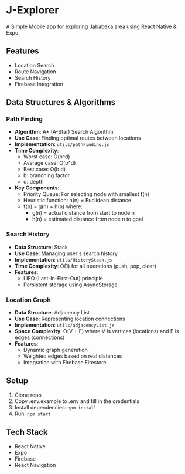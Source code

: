 # J-Explorer

A Simple Mobile app for exploring Jababeka area using React Native & Expo.

## Features
- Location Search
- Route Navigation
- Search History
- Firebase Integration

## Data Structures & Algorithms
### Path Finding
- **Algorithm**: A* (A-Star) Search Algorithm
- **Use Case**: Finding optimal routes between locations
- **Implementation**: `utils/pathFinding.js`
- **Time Complexity**:
  - Worst case: O(b^d)
  - Average case: O(b^d)
  - Best case: O(b.d)
  - b: branching factor
  - d: depth
- **Key Components**:
  - Priority Queue: For selecting node with smallest f(n)
  - Heuristic function: h(n) = Euclidean distance
  - f(n) = g(n) + h(n) where:
    - g(n) = actual distance from start to node n
    - h(n) = estimated distance from node n to goal

### Search History
- **Data Structure**: Stack
- **Use Case**: Managing user's search history
- **Implementation**: `utils/HistoryStack.js` 
- **Time Complexity**: O(1) for all operations (push, pop, clear)
- **Features**:
  - LIFO (Last-In-First-Out) principle
  - Persistent storage using AsyncStorage

### Location Graph
- **Data Structure**: Adjacency List
- **Use Case**: Representing location connections
- **Implementation**: `utils/adjacencyList.js`
- **Space Complexity**: O(V + E) where V is vertices (locations) and E is edges (connections)
- **Features**:
  - Dynamic graph generation
  - Weighted edges based on real distances
  - Integration with Firebase Firestore

## Setup
1. Clone repo
2. Copy .env.example to .env and fill in the credentials
3. Install dependencies: `npm install`
4. Run: `npm start`

## Tech Stack
- React Native
- Expo
- Firebase
- React Navigation
